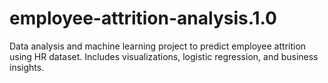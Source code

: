 # employee-attrition-analysis.1.0
Data analysis and machine learning project to predict employee attrition using HR dataset. Includes visualizations, logistic regression, and business insights.
